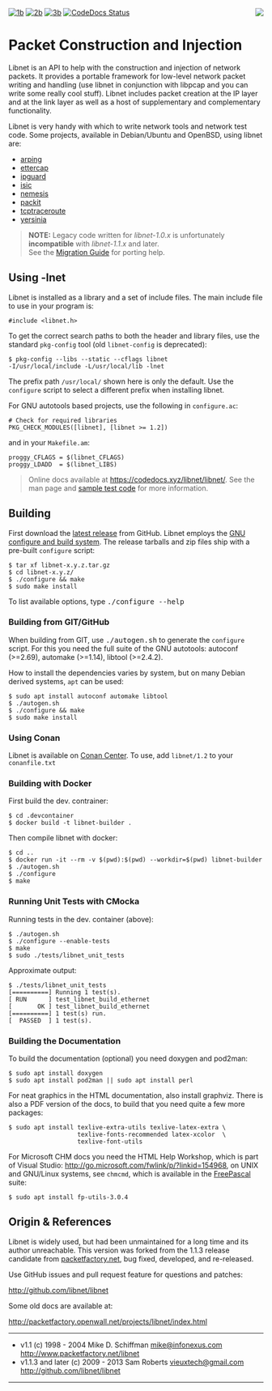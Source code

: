 [![1b][]][1] [![2b][]][2] [![3b][]][3] [![CodeDocs Status][]][CodeDocs] <img align="right" src="doc/libnet.gif">

Packet Construction and Injection
=================================

Libnet is an API to help with the construction and injection of network
packets.  It provides a portable framework for low-level network packet
writing and handling (use libnet in conjunction with libpcap and you can
write some really cool stuff).  Libnet includes packet creation at the
IP layer and at the link layer as well as a host of supplementary and
complementary functionality.

Libnet is very handy with which to write network tools and network test
code.  Some projects, available in Debian/Ubuntu and OpenBSD, using
libnet are:

- [arping](https://github.com/ThomasHabets/arping)
- [ettercap](https://www.ettercap-project.org/)
- [ipguard](http://ipguard.deep.perm.ru/)
- [isic](http://isic.sourceforge.net/)
- [nemesis](https://github.com/libnet/nemesis/)
- [packit](http://packetfactory.openwall.net/projects/packit/)
- [tcptraceroute](https://web.archive.org/web/20130424094134/http://michael.toren.net/code/tcptraceroute/)
- [yersinia](https://web.archive.org/web/20180522141004/http://www.yersinia.net/)

> **NOTE:** Legacy code written for *libnet-1.0.x* is unfortunately
>           **incompatible** with *libnet-1.1.x* and later.  
>           See the [Migration Guide](doc/MIGRATION.md) for porting help.


Using -lnet
-----------

Libnet is installed as a library and a set of include files.  The main
include file to use in your program is:

    #include <libnet.h>

To get the correct search paths to both the header and library files,
use the standard `pkg-config` tool (old `libnet-config` is deprecated):

    $ pkg-config --libs --static --cflags libnet
    -I/usr/local/include -L/usr/local/lib -lnet

The prefix path `/usr/local/` shown here is only the default.  Use the
`configure` script to select a different prefix when installing libnet.

For GNU autotools based projects, use the following in `configure.ac`:

    # Check for required libraries
    PKG_CHECK_MODULES([libnet], [libnet >= 1.2])

and in your `Makefile.am`:

    proggy_CFLAGS = $(libnet_CFLAGS)
    proggy_LDADD  = $(libnet_LIBS)

> Online docs available at <https://codedocs.xyz/libnet/libnet/>.  See
> the man page and [sample test code](sample/) for more information.


Building
--------

First download the [latest release][] from GitHub.  Libnet employs the
[GNU configure and build system][autotools].  The release tarballs and
zip files ship with a pre-built `configure` script:

    $ tar xf libnet-x.y.z.tar.gz
    $ cd libnet-x.y.z/
    $ ./configure && make
    $ sudo make install

To list available options, type <kbd>./configure --help</kbd>

### Building from GIT/GitHub

When building from GIT, use <kbd>./autogen.sh</kbd> to generate the
`configure` script.  For this you need the full suite of the GNU
autotools: autoconf (>=2.69), automake (>=1.14), libtool (>=2.4.2).

How to install the dependencies varies by system, but on many Debian derived
systems, `apt` can be used:

    $ sudo apt install autoconf automake libtool
    $ ./autogen.sh
    $ ./configure && make
    $ sudo make install


### Using Conan

Libnet is available on [Conan Center](https://conan.io/center/libnet).  To use,
add `libnet/1.2` to your `conanfile.txt`

### Building with Docker

First build the dev. contrainer:

    $ cd .devcontainer
    $ docker build -t libnet-builder .

Then compile libnet with docker:

    $ cd ..
    $ docker run -it --rm -v $(pwd):$(pwd) --workdir=$(pwd) libnet-builder
    $ ./autogen.sh
    $ ./configure
    $ make


### Running Unit Tests with CMocka

Running tests in the dev. container (above):

    $ ./autogen.sh
    $ ./configure --enable-tests
    $ make
    $ sudo ./tests/libnet_unit_tests

Approximate output:

    $ ./tests/libnet_unit_tests
    [==========] Running 1 test(s).
    [ RUN      ] test_libnet_build_ethernet
    [       OK ] test_libnet_build_ethernet
    [==========] 1 test(s) run.
    [  PASSED  ] 1 test(s).

### Building the Documentation

To build the documentation (optional) you need doxygen and pod2man:

    $ sudo apt install doxygen
    $ sudo apt install pod2man || sudo apt install perl

For neat graphics in the HTML documentation, also install graphviz.
There is also a PDF version of the docs, to build that you need quite a
few more packages:

    $ sudo apt install texlive-extra-utils texlive-latex-extra \
                       texlive-fonts-recommended latex-xcolor  \
                       texlive-font-utils

For Microsoft CHM docs you need the HTML Help Workshop, which is part
of Visual Studio: http://go.microsoft.com/fwlink/p/?linkid=154968, on
UNIX and GNU/Linux systems, see `chmcmd`, which is available in the
[FreePascal](http://www.freepascal.org/) suite:

    $ sudo apt install fp-utils-3.0.4


Origin & References
-------------------

Libnet is widely used, but had been unmaintained for a long time and its
author unreachable.  This version was forked from the 1.1.3 release
candidate from [packetfactory.net][origin], bug fixed, developed, and
re-released.

Use GitHub issues and pull request feature for questions and patches:

  http://github.com/libnet/libnet

Some old docs are available at:

  http://packetfactory.openwall.net/projects/libnet/index.html

-------------------------------------------------------------------------
- v1.1 (c) 1998 - 2004 Mike D. Schiffman <mike@infonexus.com>  
  http://www.packetfactory.net/libnet
- v1.1.3 and later (c) 2009 - 2013 Sam Roberts <vieuxtech@gmail.com>  
  http://github.com/libnet/libnet
-------------------------------------------------------------------------

[latest release]:  https://github.com/libnet/libnet/releases
[autotools]:       https://autotools.io/
[origin]:          http://packetfactory.openwall.net/projects/libnet/
[1]:               https://github.com/libnet/libnet/actions/workflows/build.yml/
[1b]:              https://github.com/libnet/libnet/actions/workflows/build.yml/badge.svg
[2]:               https://github.com/libnet/libnet/actions/workflows/build-freebsd.yml/
[2b]:              https://github.com/libnet/libnet/actions/workflows/build-freebsd.yml/badge.svg
[3]:               https://github.com/libnet/libnet/actions/workflows/build-windows.yml/
[3b]:              https://github.com/libnet/libnet/actions/workflows/build-windows.yml/badge.svg
[CodeDocs]:        https://codedocs.xyz/libnet/libnet/
[CodeDocs Status]: https://codedocs.xyz/libnet/libnet.svg
